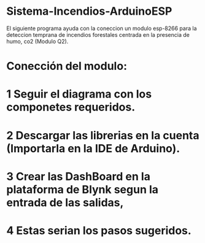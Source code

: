 # Sistema-Incendios-ArduinoESP
El siguiente programa ayuda con la coneccion un modulo esp-8266 para la deteccion temprana de incendios forestales centrada en la presencia de humo, co2 (Modulo Q2).
# Conección del modulo:
# 1 Seguir el diagrama con los componetes requeridos.
# 2 Descargar las librerias en la cuenta (Importarla en la IDE de Arduino).
# 3 Crear las DashBoard en la plataforma de Blynk segun la entrada de las salidas,
# 4 Estas serian los pasos sugeridos.
